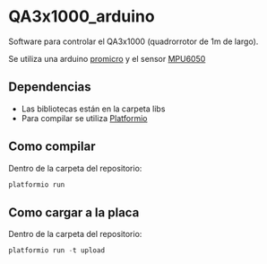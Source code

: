 # QA3x1000_arduino
Software para controlar el QA3x1000 (quadrorrotor de 1m de largo). 

Se utiliza una arduino [promicro](http://arduino.cl/pro-micro/) y el sensor [MPU6050](https://playground.arduino.cc/Main/MPU-6050)

## Dependencias
* Las bibliotecas están en la carpeta libs
* Para compilar se utiliza [Platformio](http://platformio.org/)

## Como compilar
Dentro de la carpeta del repositorio: 
```c 
platformio run
```

## Como cargar a la placa
Dentro de la carpeta del repositorio: 
```c 
platformio run -t upload
```
